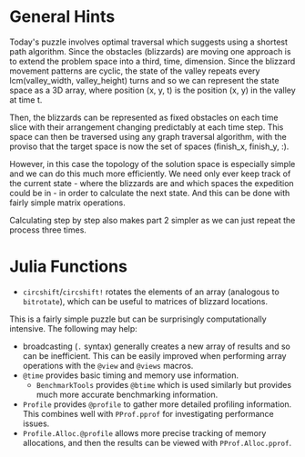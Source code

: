 General Hints
=============

Today's puzzle involves optimal traversal which suggests using a shortest path algorithm. Since the obstacles (blizzards) are moving one approach is to extend the problem space into a third, time, dimension. Since the blizzard movement patterns are cyclic, the state of the valley repeats every lcm(valley_width, valley_height) turns and so we can represent the state space as a 3D array, where position (x, y, t) is the position (x, y) in the valley at time t.

Then, the blizzards can be represented as fixed obstacles on each time slice with their arrangement changing predictably at each time step. This space can then be traversed using any graph traversal algorithm, with the proviso that the target space is now the set of spaces (finish_x, finish_y, :).

However, in this case the topology of the solution space is especially simple and we can do this much more efficiently. We need only ever keep track of the current state - where the blizzards are and which spaces the expedition could be in - in order to calculate the next state. And this can be done with fairly simple matrix operations.

Calculating step by step also makes part 2 simpler as we can just repeat the process three times.

Julia Functions
===============

* `circshift`/`circshift!` rotates the elements of an array (analogous to `bitrotate`), which can be useful to matrices of blizzard locations.

This is a fairly simple puzzle but can be surprisingly computationally intensive. The following may help:

* broadcasting (`.` syntax) generally creates a new array of results and so can be inefficient. This can be easily improved when performing array operations with the `@view` and `@views` macros.
* `@time` provides basic timing and memory use information.
   - `BenchmarkTools` provides `@btime` which is used similarly but provides much more accurate benchmarking information.
* `Profile` provides `@profile` to gather more detailed profiling information. This combines well with `PProf.pprof` for investigating performance issues.
* `Profile.Alloc.@profile` allows more precise tracking of memory allocations, and then the results can be viewed with `PProf.Alloc.pprof`.
